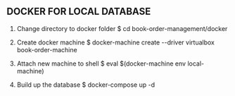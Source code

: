 ## DOCKER FOR LOCAL DATABASE

1. Change directory to docker folder
  $ cd book-order-management/docker

2. Create docker machine
  $ docker-machine create --driver virtualbox book-order-machine
  
3. Attach new machine to shell
  $ eval $(docker-machine env local-machine)
  
4. Build up the database
  $ docker-compose up -d